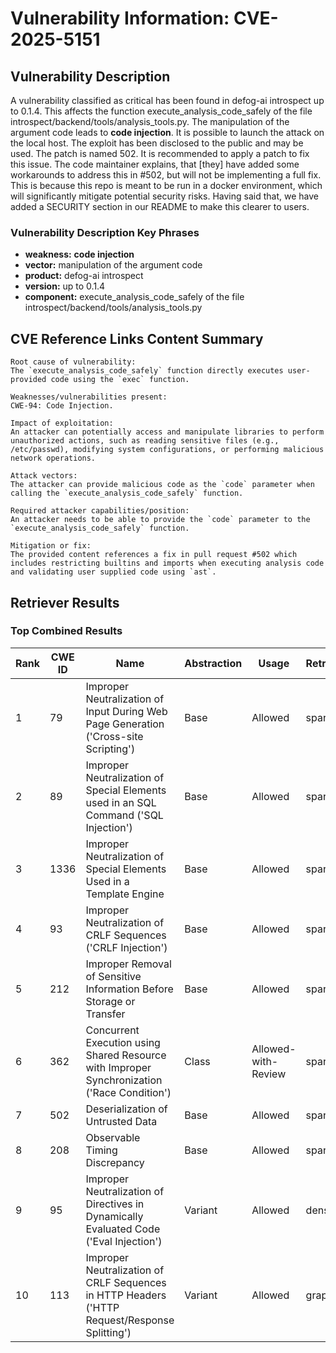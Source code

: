 # Vulnerability Information: CVE-2025-5151

## Vulnerability Description
A vulnerability classified as critical has been found in defog-ai introspect up to 0.1.4. This affects the function execute_analysis_code_safely of the file introspect/backend/tools/analysis_tools.py. The manipulation of the argument code leads to **code injection**. It is possible to launch the attack on the local host. The exploit has been disclosed to the public and may be used. The patch is named 502. It is recommended to apply a patch to fix this issue. The code maintainer explains, that [they] have added some workarounds to address this in #502, but will not be implementing a full fix. This is because this repo is meant to be run in a docker environment, which will significantly mitigate potential security risks. Having said that, we have added a SECURITY section in our README to make this clearer to users.

### Vulnerability Description Key Phrases
- **weakness:** **code injection**
- **vector:** manipulation of the argument code
- **product:** defog-ai introspect
- **version:** up to 0.1.4
- **component:** execute_analysis_code_safely of the file introspect/backend/tools/analysis_tools.py

## CVE Reference Links Content Summary
```
Root cause of vulnerability:
The `execute_analysis_code_safely` function directly executes user-provided code using the `exec` function.

Weaknesses/vulnerabilities present:
CWE-94: Code Injection.

Impact of exploitation:
An attacker can potentially access and manipulate libraries to perform unauthorized actions, such as reading sensitive files (e.g., /etc/passwd), modifying system configurations, or performing malicious network operations.

Attack vectors:
The attacker can provide malicious code as the `code` parameter when calling the `execute_analysis_code_safely` function.

Required attacker capabilities/position:
An attacker needs to be able to provide the `code` parameter to the `execute_analysis_code_safely` function.

Mitigation or fix:
The provided content references a fix in pull request #502 which includes restricting builtins and imports when executing analysis code and validating user supplied code using `ast`.
```

## Retriever Results

### Top Combined Results

| Rank | CWE ID | Name | Abstraction | Usage  | Retrievers | Individual Scores |
|------|--------|------|-------------|-------|------------|-------------------|
| 1 | 79 | Improper Neutralization of Input During Web Page Generation ('Cross-site Scripting') | Base | Allowed | sparse | 0.819 |
| 2 | 89 | Improper Neutralization of Special Elements used in an SQL Command ('SQL Injection') | Base | Allowed | sparse | 0.768 |
| 3 | 1336 | Improper Neutralization of Special Elements Used in a Template Engine | Base | Allowed | sparse | 0.741 |
| 4 | 93 | Improper Neutralization of CRLF Sequences ('CRLF Injection') | Base | Allowed | sparse | 0.722 |
| 5 | 212 | Improper Removal of Sensitive Information Before Storage or Transfer | Base | Allowed | sparse | 0.704 |
| 6 | 362 | Concurrent Execution using Shared Resource with Improper Synchronization ('Race Condition') | Class | Allowed-with-Review | sparse | 0.702 |
| 7 | 502 | Deserialization of Untrusted Data | Base | Allowed | sparse | 0.701 |
| 8 | 208 | Observable Timing Discrepancy | Base | Allowed | sparse | 0.700 |
| 9 | 95 | Improper Neutralization of Directives in Dynamically Evaluated Code ('Eval Injection') | Variant | Allowed | dense | 0.630 |
| 10 | 113 | Improper Neutralization of CRLF Sequences in HTTP Headers ('HTTP Request/Response Splitting') | Variant | Allowed | graph | 0.003 |


